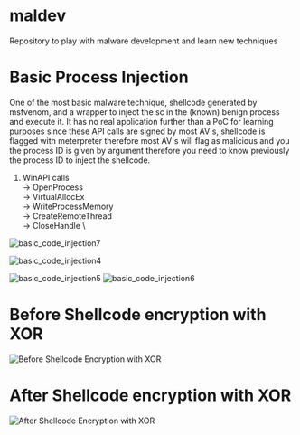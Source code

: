 # maldev
Repository to play with malware development and learn new techniques


# Basic Process Injection

One of the most basic malware technique, shellcode generated by msfvenom, and a wrapper to inject the sc in the (known) benign process and execute it. It has no real application further than a PoC for learning purposes since these API calls are signed by most AV's, shellcode is flagged with meterpreter therefore most AV's will flag as malicious and you the process ID is given by argument therefore you need to know previously the process ID to inject the shellcode.

1. WinAPI calls \
            -> OpenProcess \
            -> VirtualAllocEx \
            -> WriteProcessMemory \
            -> CreateRemoteThread \
            -> CloseHandle \



![basic_code_injection7](https://user-images.githubusercontent.com/15212130/185273472-bb480270-e881-419a-bdc6-0eb7f565df81.png)






![basic_code_injection4](https://user-images.githubusercontent.com/15212130/185273216-1eee928d-24ec-44c3-be21-f26561c15920.png)

![basic_code_injection5](https://user-images.githubusercontent.com/15212130/185273217-69763a38-2051-468b-82a6-8e44e40d2adc.png)
![basic_code_injection6](https://user-images.githubusercontent.com/15212130/185273376-0e38f199-b5be-40ce-97d7-f745b081d8b2.png)


# Before Shellcode encryption with XOR

![Before Shellcode Encryption with XOR](https://user-images.githubusercontent.com/15212130/185264181-caa24c96-6e91-430c-93f5-f61734dbe86a.png)


# After Shellcode encryption with XOR

![After Shellcode Encryption with XOR](https://user-images.githubusercontent.com/15212130/185264203-b9d33897-9335-41bf-af99-2b5f3d03f2d9.png)
